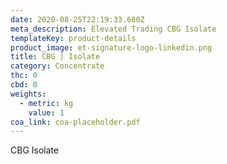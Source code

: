 ```yaml
---
date: 2020-08-25T22:19:33.680Z
meta_description: Elevated Trading CBG Isolate
templateKey: product-details
product_image: et-signature-logo-linkedin.png
title: CBG | Isolate
category: Concentrate
thc: 0
cbd: 0
weights:
  - metric: kg
    value: 1
coa_link: coa-placeholder.pdf
---
```


CBG Isolate
